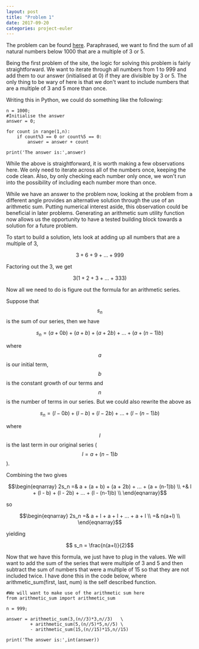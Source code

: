 ```yaml
---
layout: post
title: "Problem 1"
date: 2017-09-20
categories: project-euler
---
```


The problem can be found [here](https://projecteuler.net/problem=1). Paraphrased, we want to find the sum of all natural numbers below 1000 that are a multiple of 3 or 5. 

Being the first problem of the site, the logic for solving this problem is fairly straightforward. We want to iterate through all numbers from 1 to 999 and add them to our answer (initialised at 0) if they are divisible by 3 or 5. The only thing to be wary of here is that we don't want to include numbers that are a multiple of 3 and 5 more than once.

Writing this in Python, we could do something like the following: 

```
n = 1000; 
#Initialise the answer
answer = 0;

for count in range(1,n):
    if count%3 == 0 or count%5 == 0:
        answer = answer + count
        
print('The answer is:',answer)
```

While the above is straightforward, it is worth making a few observations here. We only need to iterate across all of the numbers once, keeping the code clean. Also, by only checking each number only once, we won't run into the possibility of including each number more than once. 

While we have an answer to the problem now, looking at the problem from a different angle provides an alternative solution through the use of an arithmetic sum. Putting numerical interest aside, this observation could be beneficial in later problems. Generating an arithmetic sum utility function now allows us the opportunity to have a tested building block towards a solution for a future problem.

To start to build a solution, lets look at adding up all numbers that are a multiple of 3, 

$$ 3 + 6 + 9 + ... + 999 $$

Factoring out the 3, we get

$$ 3(1 + 2 + 3 + ... + 333) $$

Now all we need to do is figure out the formula for an arithmetic series.

Suppose that $$s_n$$ is the sum of our series, then we have

$$ s_n = (a + 0b) + (a + b) + (a + 2b) + ... + (a + (n-1)b)$$

where $$a$$ is our initial term, $$b$$ is the constant growth of our terms and $$n$$ is the number of terms in our series. But we could also rewrite the above as

$$ s_n = (l - 0b) + (l - b) + (l - 2b) + ... + (l - (n-1)b)$$

where $$l$$ is the last term in our original series ($$l = a + (n-1)b$$).

Combining the two gives

$$\begin{eqnarray} 
2s_n =& a + (a + b) + (a + 2b) + ... + (a + (n-1)b)      \\
	 +& l + (l - b) + (l - 2b) + ... + (l - (n-1)b) 	 \\
\end{eqnarray}$$

so 

$$\begin{eqnarray} 
2s_n =& a + l + a + l + ... + a + l     \\
	 =& n(a+l) 	 \\
\end{eqnarray}$$

yielding

$$ s_n = \frac{n(a+l)}{2}$$

Now that we have this formula, we just have to plug in the values. We will want to add the sum of the series that were multiple of 3 and 5 and then subtract the sum of numbers that were a multiple of 15 so that they are not included twice. I have done this in the code below, where arithmetic_sum(first, last, num) is the self described function.

```
#We will want to make use of the arithmetic sum here
from arithmetic_sum import arithmetic_sum

n = 999; 

answer = arithmetic_sum(3,(n//3)*3,n//3)   \
         + arithmetic_sum(5,(n//5)*5,n//5) \
         - arithmetic_sum(15,(n//15)*15,n//15)

print('The answer is:',int(answer))
```






